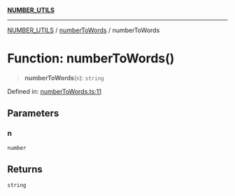 [**NUMBER_UTILS**](../../README.md)

***

[NUMBER_UTILS](../../README.md) / [numberToWords](../README.md) / numberToWords

# Function: numberToWords()

> **numberToWords**(`n`): `string`

Defined in: [numberToWords.ts:11](https://github.com/dailker/everyutil/blob/2c6c8c707de5d4a5d228d272d2d21855929838e2/src/number/numberToWords.ts#L11)

## Parameters

### n

`number`

## Returns

`string`
